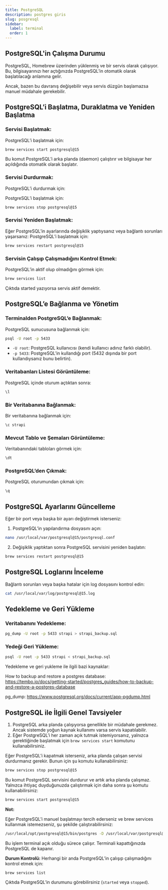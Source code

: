 ```yaml
---
title: PostgreSQL
description: postgres giris
slug: posgresql
sidebar:
  label: terminal
  order: 1
---
```


## PostgreSQL'in Çalışma Durumu

PostgreSQL, Homebrew üzerinden yüklenmiş ve bir servis olarak çalışıyor. Bu, bilgisayarınızı her açtığınızda PostgreSQL’in otomatik olarak başlatılacağı anlamına gelir.

Ancak, bazen bu davranış değişebilir veya servis düzgün başlamazsa manuel müdahale gerekebilir.

## PostgreSQL’i Başlatma, Duraklatma ve Yeniden Başlatma

### Servisi Başlatmak:

PostgreSQL’i başlatmak için:
```bash
brew services start postgresql@15
```
Bu komut PostgreSQL’i arka planda (daemon) çalıştırır ve bilgisayar her açıldığında otomatik olarak başlatır.

### Servisi Durdurmak:

PostgreSQL’i durdurmak için:

PostgreSQL’i başlatmak için:
```bash
brew services stop postgresql@15
```

### Servisi Yeniden Başlatmak:
Eğer PostgreSQL’in ayarlarında değişiklik yaptıysanız veya bağlantı sorunları yaşarsanız:
PostgreSQL’i başlatmak için:
```bash
brew services restart postgresql@15
```

### Servisin Çalışıp Çalışmadığını Kontrol Etmek:

PostgreSQL’in aktif olup olmadığını görmek için:
```bash
brew services list
```
Çıktıda started yazıyorsa servis aktif demektir.

## PostgreSQL’e Bağlanma ve Yönetim

### Terminalden PostgreSQL’e Bağlanmak:
PostgreSQL sunucusuna bağlanmak için:

```bash
psql -U root -p 5433
```

- `-U root`: PostgreSQL kullanıcısı (kendi kullanıcı adınız farklı olabilir).
- `-p 5433`: PostgreSQL’in kullandığı port (5432 dışında bir port kullandıysanız bunu belirtin).

### Veritabanları Listesi Görüntüleme:
PostgreSQL içinde oturum açtıktan sonra:

```sql
\l
```

### Bir Veritabanına Bağlanmak:
Bir veritabanına bağlanmak için:

```sql
\c strapi
```

### Mevcut Tablo ve Şemaları Görüntüleme:
Veritabanındaki tabloları görmek için:

```sql
\dt
```

### PostgreSQL’den Çıkmak:
PostgreSQL oturumundan çıkmak için:

```sql
\q
```

## PostgreSQL Ayarlarını Güncelleme
Eğer bir port veya başka bir ayarı değiştirmek isterseniz:

1. PostgreSQL’in yapılandırma dosyasını açın:

```bash
nano /usr/local/var/postgresql@15/postgresql.conf
```

2. Değişiklik yaptıktan sonra PostgreSQL servisini yeniden başlatın:
```bash
brew services restart postgresql@15
```

## PostgreSQL Loglarını İnceleme

Bağlantı sorunları veya başka hatalar için log dosyasını kontrol edin:

```bash
cat /usr/local/var/log/postgresql@15.log
```

## Yedekleme ve Geri Yükleme

### Veritabanını Yedekleme:
```bash
pg_dump -U root -p 5433 strapi > strapi_backup.sql
```

### Yedeği Geri Yükleme:

```bash
psql -U root -p 5433 strapi < strapi_backup.sql
```

Yedekleme ve geri yukleme ile ilgili bazi kaynaklar:

How to backup and restore a postgres database:
https://tembo.io/docs/getting-started/postgres_guides/how-to-backup-and-restore-a-postgres-database

pg_dump:
https://www.postgresql.org/docs/current/app-pgdump.html


## PostgreSQL ile İlgili Genel Tavsiyeler
1. PostgreSQL arka planda çalışıyorsa genellikle bir müdahale gerekmez. Ancak sistemde yoğun kaynak kullanımı varsa servis kapatılabilir.
2. Eğer PostgreSQL’i her zaman açık tutmak istemiyorsanız, yalnızca gerektiğinde başlatmak için `brew services start` komutunu kullanabilirsiniz.

Eğer PostgreSQL’i kapatmak isterseniz, arka planda çalışan servisi durdurmanız gerekir. Bunun için şu komutu kullanabilirsiniz:

```bash
brew services stop postgresql@15
```
Bu komut PostgreSQL servisini durdurur ve artık arka planda çalışmaz. Yalnızca ihtiyaç duyduğunuzda çalıştırmak için daha sonra şu komutu kullanabilirsiniz:

```bash
brew services start postgresql@15
```

**Not:**

Eğer PostgreSQL’i manuel başlatmayı tercih ederseniz ve brew services kullanmak istemezseniz, şu şekilde çalıştırabilirsiniz:

```bash
/usr/local/opt/postgresql@15/bin/postgres -D /usr/local/var/postgresql@15
```

Bu işlem terminal açık olduğu sürece çalışır. Terminali kapattığınızda PostgreSQL de kapanır.

**Durum Kontrolü:** Herhangi bir anda PostgreSQL’in çalışıp çalışmadığını kontrol etmek için:

```bash
brew services list
```

Çıktıda PostgreSQL’in durumunu görebilirsiniz (`started` veya `stopped`).